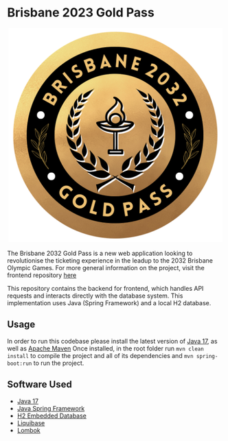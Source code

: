 # Brisbane 2023 Gold Pass

<p align="center">
  <img src="https://github.com/Wo-m/tickexperience-frontend/blob/main/src/assets/images/logo.png?raw=true)" alt="logo" width="500"/>
</p>

The Brisbane 2032 Gold Pass is a new web application looking to revolutionise the ticketing experience in the leadup to the 2032 Brisbane Olympic Games. For more general information on the project, visit the frontend repository [here](https://github.com/Wo-m/tickexperience-frontend)

This repository contains the backend for frontend, which handles API requests and interacts directly with the database system. This implementation uses Java (Spring Framework) and a local H2 database.

## Usage
In order to run this codebase please install the latest version of [Java 17](https://www.oracle.com/au/java/technologies/downloads/#java17), as well as [Apache Maven](https://maven.apache.org/)
Once installed, in the root folder run `mvn clean install` to compile the project and all of its dependencies and `mvn spring-boot:run` to run the project.

## Software Used
- [Java 17](https://www.oracle.com/au/java/technologies/downloads/)
- [Java Spring Framework](https://spring.io/)
- [H2 Embedded Database](https://www.h2database.com/html/main.html)
- [Liquibase](https://www.liquibase.org/)
- [Lombok](https://projectlombok.org/)
